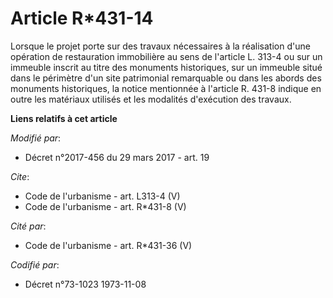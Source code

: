# Article R*431-14

Lorsque le projet porte sur des travaux nécessaires à la réalisation d'une opération de restauration immobilière au sens de
l'article L. 313-4 ou sur un immeuble inscrit au titre des monuments historiques, sur un immeuble situé dans le périmètre
d'un site patrimonial remarquable ou dans les abords des monuments historiques, la notice mentionnée à l'article R. 431-8
indique en outre les matériaux utilisés et les modalités d'exécution des travaux.

**Liens relatifs à cet article**

_Modifié par_:

  - Décret n°2017-456 du 29 mars 2017 - art. 19

_Cite_:

  - Code de l'urbanisme - art. L313-4 (V)
  - Code de l'urbanisme - art. R*431-8 (V)

_Cité par_:

  - Code de l'urbanisme - art. R*431-36 (V)

_Codifié par_:

  - Décret n°73-1023 1973-11-08
